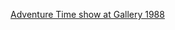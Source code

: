---
layout: post
wordpress_id: 1698
wordpress_url: http://noesbueno.com/archives/1698
date: '2014-04-08 08:45:11 -0500'
date_gmt: '2014-04-08 13:45:11 -0500'
body: |
  <p><a href="http://nineteeneightyeight.com/collections/adventure-time-x-g1988?page=1">Adventure Time show at Gallery 1988</a></p>
---